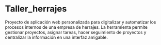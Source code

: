 # Taller_herrajes
Proyecto de aplicación web personalizada para digitalizar y automatizar los procesos internos de una empresa de herrajes. La herramienta permite gestionar proyectos, asignar tareas, hacer seguimiento de proyectos y centralizar la información en una interfaz amigable.
